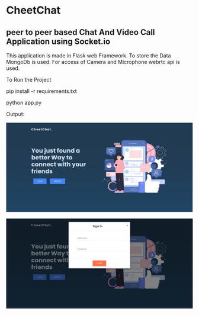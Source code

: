 
# CheetChat

## peer to peer based Chat And Video Call Application using Socket.io

This application is made in Flask web Framework. To store the Data MongoDb is used.
For access of Camera and Microphone webrtc api is used.

To Run the Project 

pip install -r requirements.txt 

python app.py


Output:

![main](https://raw.githubusercontent.com/Ajaymagar/cheetChat/master/images/main.JPG)

![signin](https://raw.githubusercontent.com/Ajaymagar/cheetChat/master/images/Signin.JPG)







